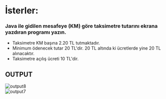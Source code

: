 # İsterler:
### Java ile gidilen mesafeye (KM) göre taksimetre tutarını ekrana yazdıran programı yazın.
- Taksimetre KM başına 2.20 TL tutmaktadır.
- Minimum ödenecek tutar 20 TL'dir. 20 TL altında ki ücretlerde yine 20 TL alınacaktır.
- Taksimetre açılış ücreti 10 TL'dir.

## **OUTPUT**
![output8](https://user-images.githubusercontent.com/74976052/131699512-807f40d7-cbb3-48c5-90d1-02f85c3afe69.png)  
![output7](https://user-images.githubusercontent.com/74976052/131699516-e044e982-7bc3-4b57-9171-917c7bdb0eeb.png)